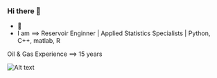 ### Hi there 👋

- 🌱
- I am ==> Reservoir Enginner | Applied Statistics Specialists | Python, C++, matlab, R

Oil & Gas Experience ==> 15 years


<img title="a title" alt="Alt text" src="https://media.istockphoto.com/id/1317214769/photo/offshore-construction-platform-for-production-oil-and-gas-oil-and-gas-industry-and-hard-work.jpg?b=1&s=170667a&w=0&k=20&c=ltrhDU1VrDxbhakRl_As5exOAfmsXqvKUGygJ_knb6I=">
